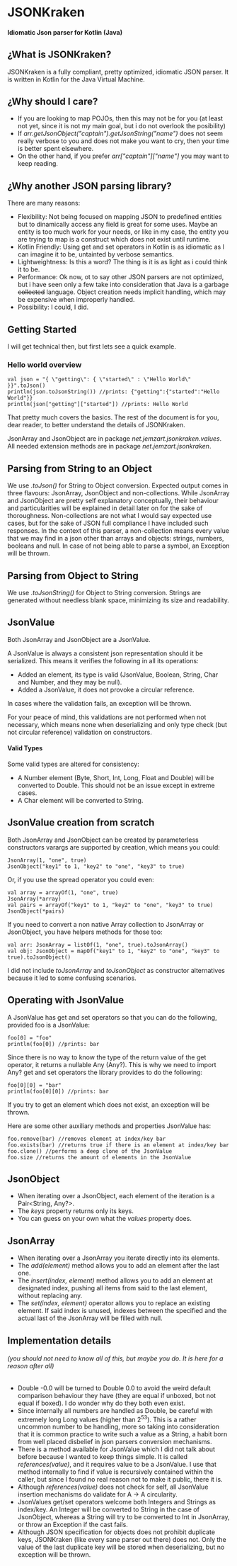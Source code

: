 # JSONKraken

#### Idiomatic Json parser for Kotlin (Java)

## ¿What is JSONKraken?

JSONKraken is a fully compliant, pretty optimized, idiomatic JSON parser. It is written in Kotlin for the Java Virtual Machine.

## ¿Why should I care?

- If you are looking to map POJOs, then this may not be for you (at least not yet, since it is not my main goal, but i do not overlook the posibility)
- If *arr.getJsonObject("captain").getJsonString("name")* does not seem really verbose to you and does not make you want to cry, then your time is better spent elsewhere.
- On the other hand, if you prefer *arr["captain"]["name"]* you may want to keep reading.

## ¿Why another JSON parsing library?

There are many reasons:
* Flexibility: Not being focused on mapping JSON to predefined entities but to dinamically access any field is great for some uses. Maybe an entity is too much work for your needs, or like in my case, the entity you are trying to map is a construct which does not exist until runtime.
* Kotlin Friendly: Using get and set operators in Kotlin is as idiomatic as I can imagine it to be, untainted by verbose semantics.
* Lightweightness: Is this a word? The thing is it is as light as i could think it to be.
* Performance: Ok now, ot to say other JSON parsers are not optimized, but i have seen only a few take into consideration that Java is a garbage ~~collected~~ language. Object creation needs implicit handling, which may be expensive when improperly handled.
* Possibility: I could, I did.

## Getting Started

I will get technical then, but first lets see a quick example.

### Hello world overview

	val json = "{ \"getting\": { \"started\" : \"Hello World\" }}".toJson()
	println(json.toJsonString()) //prints: {"getting":{"started":"Hello World"}}
	println(json["getting"]["started"]) //prints: Hello World
		
That pretty much covers the basics. The rest of the document is for you, dear reader, to better understand the details of JSONKraken.

JsonArray and JsonObject are in package *net.jemzart.jsonkraken.values*.
All needed extension methods are in package *net.jemzart.jsonkraken*.

## Parsing from String to an Object

We use *.toJson()* for String to Object conversion. Expected output comes in three flavours: JsonArray, JsonObject and non-collections.
While JsonArray and JsonObject are pretty self explanatory conceptually, their behaviour and particularities will be explained in detail later on for the sake of thoroughness.
Non-collections are not what I would say expected use cases, but for the sake of JSON full compliance I have included such responses. In the context of this parser, a non-collection means every value that we may find in a json other than arrays and objects: strings, numbers, booleans and null.
In case of not being able to parse a symbol, an Exception will be thrown.

## Parsing from Object to String

We use *.toJsonString()* for Object to String conversion.
Strings are generated without needless blank space, minimizing its size and readability.

## JsonValue
Both JsonArray and JsonObject are a JsonValue.

A JsonValue is always a consistent json representation should it be serialized. This means it verifies the following in all its operations:

- Added an element, its type is valid (JsonValue, Boolean, String, Char and Number, and they may be null).
- Added a JsonValue, it does not provoke a circular reference.

In cases where the validation fails, an exception will be thrown.

For your peace of mind, this validations are not performed when not necessary, which means none when deserializing and only type check (but not circular reference) validation on constructors.

#### Valid Types
Some valid types are altered for consistency:
- A Number element (Byte, Short, Int, Long, Float and Double) will be converted to Double. This should not be an issue except in extreme cases.
- A Char element will be converted to String.

## JsonValue creation from scratch

Both JsonArray and JsonObject can be created by parameterless constructors
varargs are supported by creation, which means you could:

    JsonArray(1, "one", true)
    JsonObject("key1" to 1, "key2" to "one", "key3" to true)
        
Or, if you use the spread operator you could even:

	val array = arrayOf(1, "one", true)
	JsonArray(*array)
	val pairs = arrayOf("key1" to 1, "key2" to "one", "key3" to true)
	JsonObject(*pairs)

If you need to convert a non native Array collection to JsonArray or JsonObject, you have helpers methods for those too:

	val arr: JsonArray = listOf(1, "one", true).toJsonArray()
	val obj: JsonObject = mapOf("key1" to 1, "key2" to "one", "key3" to true).toJsonObject()

I did not include *toJsonArray* and *toJsonObject* as constructor alternatives because it led to some confusing scenarios.

## Operating with JsonValue


A JsonValue has get and set operators so that you can do the following, provided foo is a JsonValue:

	foo[0] = "foo"
	println(foo[0]) //prints: bar
	
Since there is no way to know the type of the return value of the get operator, it returns a nullable Any (Any?). This is why we need to import Any? get and set operators the library provides to do the following:

    foo[0][0] = "bar"
	println(foo[0][0]) //prints: bar
	
If you try to get an element which does not exist, an exception will be thrown.
	
Here are some other auxiliary methods and properties JsonValue has:
    
	foo.remove(bar) //removes element at index/key bar
	foo.exists(bar) //returns true if there is an element at index/key bar
	foo.clone() //performs a deep clone of the JsonValue
	foo.size //returns the amount of elements in the JsonValue

## JsonObject

- When iterating over a JsonObject, each element of the iteration is a Pair<String, Any?>.
- The *keys* property returns only its keys.
- You can guess on your own what the *values* property does.

## JsonArray

- When iterating over a JsonArray you iterate directly into its elements.
- The *add(element)* method allows you to add an element after the last one.
- The *insert(index, element)* method allows you to add an element at designated index, pushing all items from said to the last element, without replacing any.
- The *set(index, element)* operator allows you to replace an existing element. If said index is unused, indexes between the specified and the actual last of the JsonArray will be filled with null.

## Implementation details
###### (you should not need to know all of this, but maybe you do. It is here for a reason after all)
- Double -0.0 will be turned to Double 0.0 to avoid the weird default comparison behaviour they have (they are equal if unboxed, bot not equal if boxed). I do wonder why do they both even exist.
- Since internally all numbers are handled as Double, be careful with extremely long Long values (higher than 2<sup>53</sup>).
This is a rather uncommon number to be handling, more so taking into consideration that it is common practice to write such a value as a String, a habit born from well placed disbelief in json parsers conversion mechanisms.
- There is a method available for JsonValue which I did not talk about before because I wanted to keep things simple. It is called *references(value)*, and it requires value to be a JsonValue.
I use that method internally to find if value is recursively contained within the caller, but since I found no real reason not to make it public, there it is.
- Although *references(value)* does not check for self, all JsonValue insertion mechanisms do validate for A -> A circularity.
- JsonValues get/set operators welcome both Integers and Strings as index/key. An Integer will be converted to String in the case of JsonObject, whereas a String will try to be converted to Int in JsonArray, or throw an Exception if the cast fails.
- Although JSON specification for objects does not prohibit duplicate keys, JSONKraken (like every sane parser out there) does not. Only the value of the last duplicate key will be stored when deserializing, but no exception will be thrown.